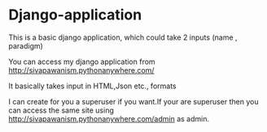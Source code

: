 # Django-application

This is a basic django application, which could take 2 inputs (name , paradigm)

You can access my django application from <http://sivapawanism.pythonanywhere.com/> 

It basically takes input in HTML,Json etc., formats

I can create for you a superuser if you want.If your are superuser then you can access the same site using <http://sivapawanism.pythonanywhere.com/admin>  as admin.
